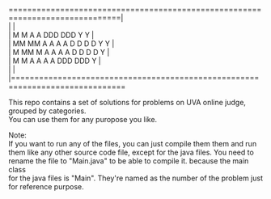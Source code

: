 ==============================================================================|  
|									      |  
|		M    M     A	    A     DDD   DDD   Y   Y		      |  
|		MM  MM    A A	   A A    D  D  D  D   Y Y		      |  
|		M MM M   A   A	  A   A   D  D  D  D    Y		      |  
|		M    M  A     A	 A     A  DDD   DDD     Y		      |  
|									      |  
|==============================================================================  
  
This repo contains a set of solutions for problems on UVA online judge,   
grouped by categories.  
You can use them for any puropose you like.  
  
Note:  
If you want to run any of the files, you can just compile them them and run  
them like any other source code file, except for the java files. You need to   
rename the file to "Main.java" to be able to compile it. because the main class  
for the java files is "Main". They're named as the number of the problem just  
for reference purpose.  
